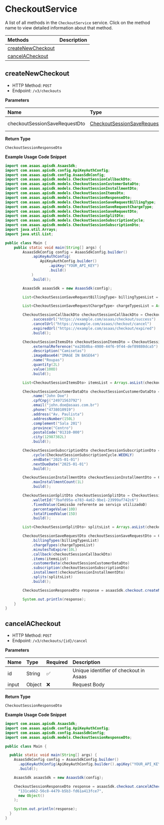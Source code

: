 # CheckoutService

A list of all methods in the `CheckoutService` service. Click on the method name to view detailed information about that method.

| Methods                                 | Description |
| :-------------------------------------- | :---------- |
| [createNewCheckout](#createnewcheckout) |             |
| [cancelACheckout](#cancelacheckout)     |             |

## createNewCheckout

- HTTP Method: `POST`
- Endpoint: `/v3/checkouts`

**Parameters**

| Name                          | Type                                                                        | Required | Description  |
| :---------------------------- | :-------------------------------------------------------------------------- | :------- | :----------- |
| checkoutSessionSaveRequestDto | [CheckoutSessionSaveRequestDto](../models/CheckoutSessionSaveRequestDto.md) | ❌       | Request Body |

**Return Type**

`CheckoutSessionResponseDto`

**Example Usage Code Snippet**

```java
import com.asaas.apisdk.AsaasSdk;
import com.asaas.apisdk.config.ApiKeyAuthConfig;
import com.asaas.apisdk.config.AsaasSdkConfig;
import com.asaas.apisdk.models.CheckoutSessionCallbackDto;
import com.asaas.apisdk.models.CheckoutSessionCustomerDataDto;
import com.asaas.apisdk.models.CheckoutSessionInstallmentDto;
import com.asaas.apisdk.models.CheckoutSessionItemsDto;
import com.asaas.apisdk.models.CheckoutSessionResponseDto;
import com.asaas.apisdk.models.CheckoutSessionSaveRequestBillingType;
import com.asaas.apisdk.models.CheckoutSessionSaveRequestChargeType;
import com.asaas.apisdk.models.CheckoutSessionSaveRequestDto;
import com.asaas.apisdk.models.CheckoutSessionSplitDto;
import com.asaas.apisdk.models.CheckoutSessionSubscriptionCycle;
import com.asaas.apisdk.models.CheckoutSessionSubscriptionDto;
import java.util.Arrays;
import java.util.List;

public class Main {
    public static void main(String[] args) {
		AsaasSdkConfig config = AsaasSdkConfig.builder()
			.apiKeyAuthConfig(
				ApiKeyAuthConfig.builder()
					.apiKey("YOUR_API_KEY")
					.build()
			)
			.build();

		AsaasSdk asaasSdk = new AsaasSdk(config);

		List<CheckoutSessionSaveRequestBillingType> billingTypesList = Arrays.asList(CheckoutSessionSaveRequestBillingType.CREDIT_CARD);

		List<CheckoutSessionSaveRequestChargeType> chargeTypesList = Arrays.asList(CheckoutSessionSaveRequestChargeType.DETACHED);

		CheckoutSessionCallbackDto checkoutSessionCallbackDto = CheckoutSessionCallbackDto.builder()
			.successUrl("https://example.com/asaas/checkout/success")
			.cancelUrl("https://example.com/asaas/checkout/cancel")
			.expiredUrl("https://example.com/asaas/checkout/expired")
			.build();

		CheckoutSessionItemsDto checkoutSessionItemsDto = CheckoutSessionItemsDto.builder()
			.externalReference("ea28b0ba-4980-44f6-9f44-def89880dca5")
			.description("Camisetas")
			.imageBase64("IMAGE IN BASE64")
			.name("Roupas")
			.quantity(2L)
			.value(100D)
			.build();

		List<CheckoutSessionItemsDto> itemsList = Arrays.asList(checkoutSessionItemsDto);

		CheckoutSessionCustomerDataDto checkoutSessionCustomerDataDto = CheckoutSessionCustomerDataDto.builder()
			.name("John Doe")
			.cpfCnpj("24971563792")
			.email("john.doe@asaas.com.br")
			.phone("4738010919")
			.address("Av. Paulista")
			.addressNumber(150L)
			.complement("Sala 201")
			.province("Centro")
			.postalCode("01310-000")
			.city(12987382L)
			.build();

		CheckoutSessionSubscriptionDto checkoutSessionSubscriptionDto = CheckoutSessionSubscriptionDto.builder()
			.cycle(CheckoutSessionSubscriptionCycle.WEEKLY)
			.endDate("2025-01-01")
			.nextDueDate("2025-01-01")
			.build();

		CheckoutSessionInstallmentDto checkoutSessionInstallmentDto = CheckoutSessionInstallmentDto.builder()
			.maxInstallmentCount(1L)
			.build();

		CheckoutSessionSplitDto checkoutSessionSplitDto = CheckoutSessionSplitDto.builder()
			.walletId("7bafd95a-e783-4a62-9be1-23999af742c6")
			.fixedValue(Comissão referente ao serviço utilizadoD)
			.percentageValue(10D)
			.totalFixedValue(15D)
			.build();

		List<CheckoutSessionSplitDto> splitsList = Arrays.asList(checkoutSessionSplitDto);

		CheckoutSessionSaveRequestDto checkoutSessionSaveRequestDto = CheckoutSessionSaveRequestDto.builder()
			.billingTypes(billingTypesList)
			.chargeTypes(chargeTypesList)
			.minutesToExpire(10L)
			.callback(checkoutSessionCallbackDto)
			.items(itemsList)
			.customerData(checkoutSessionCustomerDataDto)
			.subscription(checkoutSessionSubscriptionDto)
			.installment(checkoutSessionInstallmentDto)
			.splits(splitsList)
			.build();

		CheckoutSessionResponseDto response = asaasSdk.checkout.createNewCheckout(checkoutSessionSaveRequestDto);

		System.out.println(response);
    }
}
```

## cancelACheckout

- HTTP Method: `POST`
- Endpoint: `/v3/checkouts/{id}/cancel`

**Parameters**

| Name  | Type   | Required | Description                            |
| :---- | :----- | :------- | :------------------------------------- |
| id    | String | ✅       | Unique identifier of checkout in Asaas |
| input | Object | ❌       | Request Body                           |

**Return Type**

`CheckoutSessionResponseDto`

**Example Usage Code Snippet**

```java
import com.asaas.apisdk.AsaasSdk;
import com.asaas.apisdk.config.ApiKeyAuthConfig;
import com.asaas.apisdk.config.AsaasSdkConfig;
import com.asaas.apisdk.models.CheckoutSessionResponseDto;

public class Main {

  public static void main(String[] args) {
    AsaasSdkConfig config = AsaasSdkConfig.builder()
      .apiKeyAuthConfig(ApiKeyAuthConfig.builder().apiKey("YOUR_API_KEY").build())
      .build();

    AsaasSdk asaasSdk = new AsaasSdk(config);

    CheckoutSessionResponseDto response = asaasSdk.checkout.cancelACheckout(
      "131ca662-56c8-4479-b5b3-fd61a413fce7",
      new Object()
    );

    System.out.println(response);
  }
}

```

<!-- This file was generated by liblab | https://liblab.com/ -->
